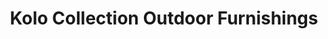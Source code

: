 ---
title: "Kolo Collection Outdoor Furnishings"
url: /nashville/kolo-collection-outdoor-furnishings/
shop: furniture
---